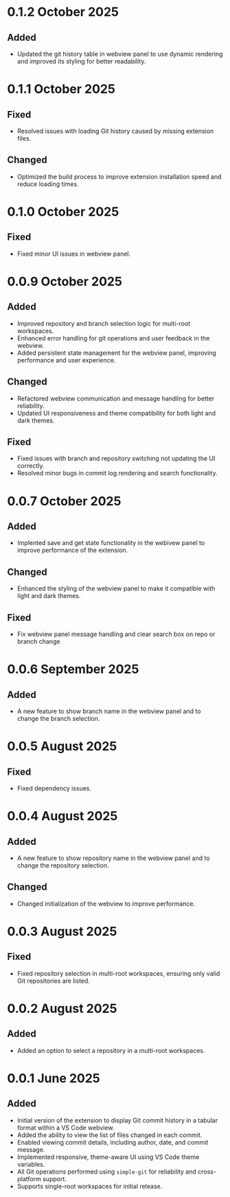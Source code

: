 # 0.1.2 October 2025

## Added

- Updated the git history table in webview panel to use dynamic rendering and improved its styling for better readability.

# 0.1.1 October 2025

## Fixed

- Resolved issues with loading Git history caused by missing extension files.

## Changed

- Optimized the build process to improve extension installation speed and reduce loading times.

# 0.1.0 October 2025

## Fixed

- Fixed minor UI issues in webview panel.

# 0.0.9 October 2025

## Added

- Improved repository and branch selection logic for multi-root workspaces.
- Enhanced error handling for git operations and user feedback in the webview.
- Added persistent state management for the webview panel, improving performance and user experience.

## Changed

- Refactored webview communication and message handling for better reliability.
- Updated UI responsiveness and theme compatibility for both light and dark themes.

## Fixed

- Fixed issues with branch and repository switching not updating the UI correctly.
- Resolved minor bugs in commit log rendering and search functionality.

# 0.0.7 October 2025

## Added

- Implented save and get state functionality in the webivew panel to improve performance of the extension.

## Changed

- Enhanced the styling of the webview panel to make it compatible with light and dark themes.

## Fixed

- Fix webview panel message handling and clear search box on repo or branch change


# 0.0.6 September 2025

## Added

- A new feature to show branch name in the webview panel and to change the branch selection.

# 0.0.5 August 2025

## Fixed

- Fixed dependency issues.

# 0.0.4 August 2025

## Added

- A new feature to show repository name in the webview panel and to change the repository selection.

## Changed

- Changed initialization of the webview to improve performance.

# 0.0.3 August 2025

## Fixed

- Fixed repository selection in multi-root workspaces, ensuring only valid Git repositories are listed.

# 0.0.2 August 2025

## Added

- Added an option to select a repository in a multi-root workspaces.

# 0.0.1 June 2025

## Added

- Initial version of the extension to display Git commit history in a tabular format within a VS Code webview.
- Added the ability to view the list of files changed in each commit.
- Enabled viewing commit details, including author, date, and commit message.
- Implemented responsive, theme-aware UI using VS Code theme variables.
- All Git operations performed using `simple-git` for reliability and cross-platform support.
- Supports single-root workspaces for initial release.
